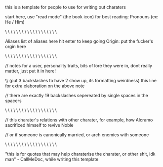 this is a template for people to use for writing out charaters

start here, use "read mode" (the book icon) for best reading:
Pronouns (ex: He / Him)

\ \ \ \ \ \ \ \ \ \ \ \ \ \ \ \ \ \ \ 

Aliases
 list of aliases here
 hit enter to keep going
Origin: put the fucker's orgin here

\ \ \ \ \ \ \ \ \ \ \ \ \ \ \ \ \ \ \

// notes for a user, personality traits, bits of lore they were in, dont really matter, just put it in here!

\\\ (put 3 backslashes to have 2 show up, its formatting weirdness) this line for extra elaboration on the above note

// there are exactly 19 backslashes sepereated by single spaces in the spacers

\ \ \ \ \ \ \ \ \ \ \ \ \ \ \ \ \ \ \

// this charater's relations with other charater, for example, how Alcramo sacrificed himself to revive Noble

// or if someone is canonically married, or arch enemies with someone

\ \ \ \ \ \ \ \ \ \ \ \ \ \ \ \ \ \ \

"this is for quotes that may help charaterise the charater, or other shit, idk man" - CallMeDoc, while writing this template